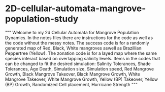 # 2D-cellular-automata-mangrove-population-study

"""
Welcome to my 2d Cellular Automata for Mangrove Population Dynamics.
In the notes files there are instructions for the code as well as the code without the messy notes.
The success code is for a randomly generated map of Red, Black, White mangroves aswell as Brazillian Peppertree (Yellow).
The zonation code is for a layed map where the same species interact based on overlapping salinity levels.
Items in the codes that can be changed to fit the desired simulation:
Salinity Tolerances,
Shade Tolerances,
Age Death,
Simulation size,
Simulation speed,
Red Mangrove Growth,
Black Mangrove Takeover,
Black Mangrove Growth,
White Mangrove Takeover,
White Mangrove Growth,
Yellow (BP) Takeover,
Yellow (BP) Growth,
Randomized Cell placement,
Hurricane Strength
"""
